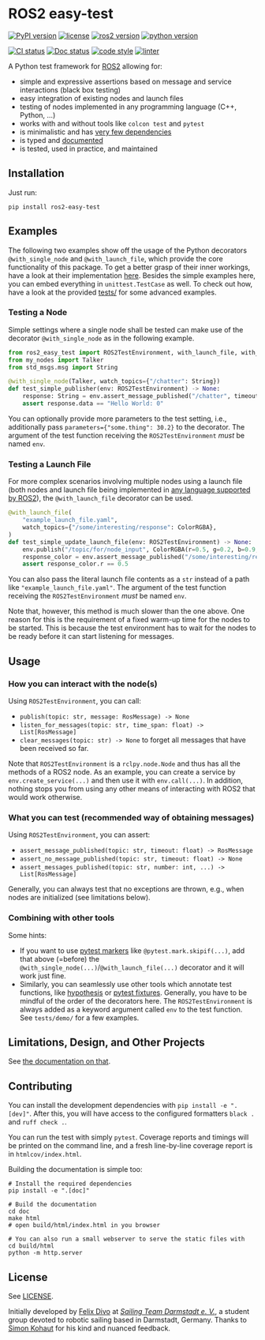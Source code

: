 # ROS2 easy-test

[![PyPI version](https://img.shields.io/pypi/v/ros2-easy-test.svg?color=blue)](https://pypi.org/project/ros2-easy-test/)
[![license](https://img.shields.io/pypi/l/ros2-easy-test.svg?color=blue)](https://github.com/felixdivo/ros2-easy-test/blob/main/LICENSE)
[![ros2 version](https://img.shields.io/badge/ROS2-Foxy%20Fitzroy+%20(see%20limitations)-blue)](https://docs.ros.org/en/rolling/Releases.html)
[![python version](https://img.shields.io/badge/python-3.8+%20(matching%20ROS)-blue)](https://devguide.python.org/versions/)

[![CI status](https://github.com/felixdivo/ros2-easy-test/actions/workflows/python-package.yaml/badge.svg)](https://github.com/felixdivo/ros2-easy-test/actions/workflows/python-package.yaml)
[![Doc status](https://readthedocs.org/projects/ros2-easy-test/badge/)](https://ros2-easy-test.readthedocs.io/en/latest/)
[![code style](https://img.shields.io/badge/code%20style-black-black)](https://github.com/psf/black)
[![linter](https://img.shields.io/badge/linter-ruff-black)](https://github.com/charliermarsh/ruff)

A Python test framework for [ROS2](https://ros.org/) allowing for:
- simple and expressive assertions based on message and service interactions (black box testing)
- easy integration of existing nodes and launch files
- testing of nodes implemented in any programming language (C++, Python, ...)
- works with and without tools like `colcon test` and `pytest`
- is minimalistic and has [very few dependencies](https://github.com/felixdivo/ros2-easy-test/blob/main/pyproject.toml)
- is typed and [documented](https://ros2-easy-test.readthedocs.io/en/latest/)
- is tested, used in practice, and maintained

## Installation

Just run:
```shell
pip install ros2-easy-test
```

## Examples

The following two examples show off the usage of the Python decorators `@with_single_node` and `@with_launch_file`, which provide the core functionality of this package.
To get a better grasp of their inner workings, have a look at their implementation [here](ros2_easy_test/decorators.py).
Besides the simple examples here, you can embed everything in `unittest.TestCase` as well. 
To check out how, have a look at the provided [tests/](tests/) for some advanced examples.

### Testing a Node

Simple settings where a single node shall be tested can make use of the decorator `@with_single_node` as in the following example.

```python
from ros2_easy_test import ROS2TestEnvironment, with_launch_file, with_single_node
from my_nodes import Talker
from std_msgs.msg import String

@with_single_node(Talker, watch_topics={"/chatter": String})
def test_simple_publisher(env: ROS2TestEnvironment) -> None:
    response: String = env.assert_message_published("/chatter", timeout=5)
    assert response.data == "Hello World: 0"
```

You can optionally provide more parameters to the test setting, i.e., additionally pass `parameters={"some.thing": 30.2}` to the decorator.
The argument of the test function receiving the `ROS2TestEnvironment` *must* be named `env`.

### Testing a Launch File

For more complex scenarios involving multiple nodes using a launch file (both nodes and launch file being implemented in [any language supported by ROS2](https://docs.ros.org/en/rolling/How-To-Guides/Launch-file-different-formats.html)), the `@with_launch_file` decorator can be used.

```python
@with_launch_file(
    "example_launch_file.yaml",
    watch_topics={"/some/interesting/response": ColorRGBA},
)
def test_simple_update_launch_file(env: ROS2TestEnvironment) -> None:
    env.publish("/topic/for/node_input", ColorRGBA(r=0.5, g=0.2, b=0.9, a=1.0))
    response_color = env.assert_message_published("/some/interesting/response")
    assert response_color.r == 0.5
```

You can also pass the literal launch file contents as a `str` instead of a path like `"example_launch_file.yaml"`.
The argument of the test function receiving the `ROS2TestEnvironment` *must* be named `env`.

Note that, however, this method is much slower than the one above. 
One reason for this is the requirement of a fixed warm-up time for the nodes to be started. 
This is because the test environment has to wait for the nodes to be ready before it can start listening for messages.

## Usage

### How you can interact with the node(s)

Using `ROS2TestEnvironment`, you can call:
- `publish(topic: str, message: RosMessage) -> None`
- `listen_for_messages(topic: str, time_span: float) -> List[RosMessage]`
- `clear_messages(topic: str) -> None` to forget all messages that have been received so far.

Note that `ROS2TestEnvironment` is a `rclpy.node.Node` and thus has all the methods of a ROS2 node. 
As an example, you can create a service by `env.create_service(...)` and then use it with `env.call(...)`.
In addition, nothing stops you from using any other means of interacting with ROS2 that would work otherwise.

### What you can test (recommended way of obtaining messages)

Using `ROS2TestEnvironment`, you can assert:
- `assert_message_published(topic: str, timeout: float) -> RosMessage`
- `assert_no_message_published(topic: str, timeout: float) -> None`
- `assert_messages_published(topic: str, number: int, ...) -> List[RosMessage]`

Generally, you can always test that no exceptions are thrown, e.g., when nodes are initialized (see limitations below).

### Combining with other tools

Some hints:
- If you want to use [pytest markers](https://docs.pytest.org/en/7.1.x/how-to/mark.html) like `@pytest.mark.skipif(...)`, add that above (=before) the `@with_single_node(...)`/`@with_launch_file(...)` decorator and it will work just fine.
- Similarly, you can seamlessly use other tools which annotate test functions, like [hypothesis](https://hypothesis.readthedocs.io/en/latest/) or [pytest fixtures](https://docs.pytest.org/en/6.2.x/fixture.html).
  Generally, you have to be mindful of the order of the decorators here.
  The `ROS2TestEnvironment` is always added as a keyword argument called `env` to the test function.
  See `tests/demo/` for a few examples.

## Limitations, Design, and Other Projects

See [the documentation on that](https://ros2-easy-test.readthedocs.io/en/latest/design_and_limits.html).

## Contributing

You can install the development dependencies with `pip install -e ".[dev]"`. After this, you will have access to the configured formatters `black .` and `ruff check .`.

You can run the test with simply `pytest`. Coverage reports and timings will be printed on the command line, and a fresh line-by-line coverage report is in `htmlcov/index.html`.

Building the documentation is simple too:
```shell
# Install the required dependencies
pip install -e ".[doc]"

# Build the documentation
cd doc
make html
# open build/html/index.html in you browser

# You can also run a small webserver to serve the static files with
cd build/html
python -m http.server
```

## License

See [LICENSE](LICENSE).

Initially developed by [Felix Divo](https://github.com/felixdivo) at [*Sailing Team Darmstadt e. V.*](https://www.st-darmstadt.de/), a student group devoted to robotic sailing based in Darmstadt, Germany.
Thanks to [Simon Kohaut](https://github.com/simon-kohaut) for his kind and nuanced feedback.

